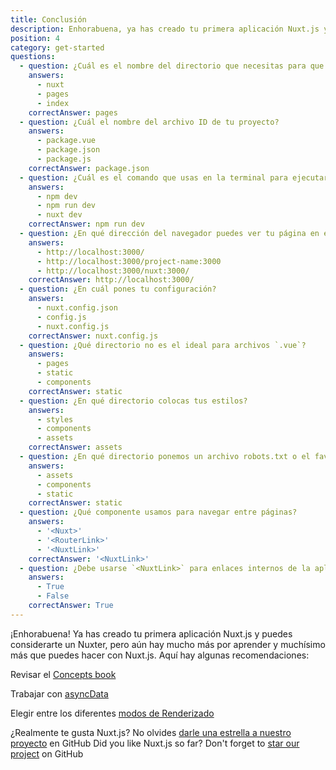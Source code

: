 ```yaml
---
title: Conclusión
description: Enhorabuena, ya has creado tu primera aplicación Nuxt.js y puedes considerarte un Nuxter. Pero aún hay mucho más por aprender y muchísimo más que puedes hacer con Nuxt.js. Aquí hay algunas recomendaciones.
position: 4
category: get-started
questions:
  - question: ¿Cuál es el nombre del directorio que necesitas para que Nuxt.js funcione?
    answers:
      - nuxt
      - pages
      - index
    correctAnswer: pages
  - question: ¿Cuál el nombre del archivo ID de tu proyecto?
    answers:
      - package.vue
      - package.json
      - package.js
    correctAnswer: package.json
  - question: ¿Cuál es el comando que usas en la terminal para ejecutar tu proyecto Nuxt.js?
    answers:
      - npm dev
      - npm run dev
      - nuxt dev
    correctAnswer: npm run dev
  - question: ¿En qué dirección del navegador puedes ver tu página en el modo de desarrollo?
    answers:
      - http://localhost:3000/
      - http://localhost:3000/project-name:3000
      - http://localhost:3000/nuxt:3000/
    correctAnswer: http://localhost:3000/
  - question: ¿En cuál pones tu configuración?
    answers:
      - nuxt.config.json
      - config.js
      - nuxt.config.js
    correctAnswer: nuxt.config.js
  - question: ¿Qué directorio no es el ideal para archivos `.vue`?
    answers:
      - pages
      - static
      - components
    correctAnswer: static
  - question: ¿En qué directorio colocas tus estilos?
    answers:
      - styles
      - components
      - assets
    correctAnswer: assets
  - question: ¿En qué directorio ponemos un archivo robots.txt o el favicon?
    answers:
      - assets
      - components
      - static
    correctAnswer: static
  - question: ¿Qué componente usamos para navegar entre páginas?
    answers:
      - '<Nuxt>'
      - '<RouterLink>'
      - '<NuxtLink>'
    correctAnswer: '<NuxtLink>'
  - question: ¿Debe usarse `<NuxtLink>` para enlaces internos de la aplicación Nuxt.js?
    answers:
      - True
      - False
    correctAnswer: True
---
```


¡Enhorabuena! Ya has creado tu primera aplicación Nuxt.js y puedes considerarte un Nuxter, pero aún hay mucho más por aprender y muchísimo más que puedes hacer con Nuxt.js. Aquí hay algunas recomendaciones:

<base-alert type="next">

Revisar el [Concepts book](../concepts/views)

</base-alert>

<base-alert type="next">

Trabajar con [asyncData](/guides/features/data-fetching#async-data)

</base-alert>

<base-alert type="next">

Elegir entre los diferentes [modos de Renderizado](/guides/features/rendering-modes)

</base-alert>

<base-alert type="star">

¿Realmente te gusta Nuxt.js? No olvides [darle una estrella a nuestro proyecto](https://github.com/nuxt/nuxt.js) en GitHub
Did you like Nuxt.js so far? Don't forget to [star our project](https://github.com/nuxt/nuxt.js) on GitHub

</base-alert>

<quiz :questions="questions"></quiz>
